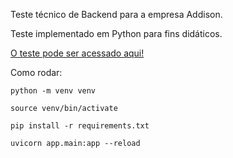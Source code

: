 Teste técnico de Backend para a empresa Addison.

Teste implementado em Python para fins didáticos.

[O teste pode ser acessado aqui!](https://github.com/addisonglobal/backend-technical-test)

Como rodar:

`python -m venv venv`

`source venv/bin/activate`

`pip install -r requirements.txt`

`uvicorn app.main:app --reload`